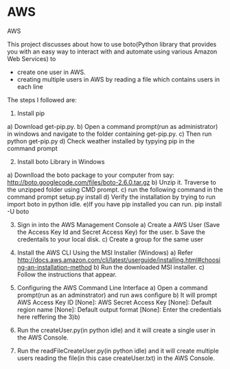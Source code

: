 # AWS
AWS 

This project discusses about how to use boto(Python library that provides you with an easy way to interact with and automate using various Amazon Web Services) to 
- create one user in AWS. 
- creating multiple users in AWS by reading a file which contains users in each line 

The steps I followed are:

1. Install pip 

  a) Download get-pip.py.
  b) Open a command prompt(run as administrator) in windows and navigate to the folder containing get-pip.py.
  c) Then run 
        python get-pip.py
  d) Check weather installed by typying pip in the command prompt
  
2. Install boto Library in Windows
  
  a) Downlload the boto package to your computer from say: http://boto.googlecode.com/files/boto-2.6.0.tar.gz
  b) Unzip it. Traverse to the unzipped folder using CMD prompt.
  c) run the following command in the command prompt
      setup.py install
  d) Verify the installation by trying to run import boto in python idle.
  e)If you have pip installed you can run.
      pip install -U boto
      
3. Sign in into the AWS Management Console 
  a) Create a AWS User (Save the Access Key Id and Secret Access Key) for the user.
  b  Save the credentails to your local disk.
  c) Create a group for the same user
  
  
4. Install the AWS CLI Using the MSI Installer (Windows) 
  a) Refer http://docs.aws.amazon.com/cli/latest/userguide/installing.html#choosing-an-installation-method
  b) Run the downloaded MSI installer.
  c) Follow the instructions that appear.
  
5. Configuring the AWS Command Line Interface
  a) Open a command prompt(run as an adminstrator) and run
      aws configure 
  b) It will prompt 
        AWS Access Key ID [None]: 
        AWS Secret Access Key [None]: 
        Default region name [None]: 
        Default output format [None]: 
    Enter the credentials here reffering the 3)b)
    
6. Run the createUser.py(in python idle) and it will create a single user in the AWS Console.

7. Run the readFileCreateUser.py(in python idle) and it will create multiple users reading the file(in this case createUser.txt)
   in the AWS Console.
        
  
      
